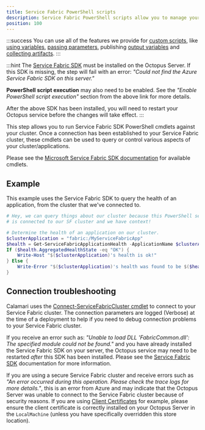```yaml
---
title: Service Fabric PowerShell scripts
description: Service Fabric PowerShell scripts allow you to manage your Service Fabric clusters using the Service Fabric SDK as part of your deployment process.
position: 100
---
```


:::success
You can use all of the features we provide for [custom scripts](/docs/deployments/custom-scripts/index.md), like [using variables](/docs/deployments/custom-scripts/using-variables-in-scripts.md), [passing parameters](/docs/deployments/custom-scripts/passing-parameters-to-scripts.md), publishing [output variables](/docs/deployments/custom-scripts/output-variables.md) and [collecting artifacts](/docs/deployments/custom-scripts/index.md#Customscripts-Collectingartifacts).
:::

:::hint
The [Service Fabric SDK](https://g.octopushq.com/ServiceFabricSdkDownload) must be installed on the Octopus Server. If this SDK is missing, the step will fail with an error: _"Could not find the Azure Service Fabric SDK on this server."_

**PowerShell script execution** may also need to be enabled. See the _"Enable PowerShell script execution"_ section from the above link for more details.

After the above SDK has been installed, you will need to restart your Octopus service before the changes will take effect.
:::

This step allows you to run Service Fabric SDK PowerShell cmdlets against your cluster. Once a connection has been established to your Service Fabric cluster, these cmdlets can be used to query or control various aspects of your cluster/applications.

Please see the [Microsoft Service Fabric SDK documentation](https://docs.microsoft.com/powershell/module/servicefabric/) for available cmdlets.

## Example

This example uses the Service Fabric SDK to query the health of an application, from the cluster that we've connected to.

```powershell
# Hey, we can query things about our cluster because this PowerShell session
# is connected to our SF cluster and we have context!

# Determine the health of an application on our cluster.
$clusterApplication = "fabric:/MyServiceFabricApp"
$health = Get-ServiceFabricApplicationHealth -ApplicationName $clusterApplication
If ($health.AggregatedHealthState -eq "OK") {
    Write-Host "$($clusterApplication)'s health is ok!"
} Else {
    Write-Error "$($clusterApplication)'s health was found to be $($health.AggregatedHealthState)!  This is not ok :("
}
```

## Connection troubleshooting

Calamari uses the [Connect-ServiceFabricCluster cmdlet](https://docs.microsoft.com/en-us/powershell/module/servicefabric/connect-servicefabriccluster) to connect to your Service Fabric cluster. The connection parameters are logged (Verbose) at the time of a deployment to help if you need to debug connection problems to your Service Fabric cluster.

If you receive an error such as: _"Unable to load DLL 'FabricCommon.dll': The specified module could not be found."_ and you have already installed the Service Fabric SDK on your server, the Octopus service may need to be restarted _after_ this SDK has been installed. Please see the [Service Fabric SDK](https://g.octopushq.com/ServiceFabricSdkDownload) documentation for more information.

If you are using a secure Service Fabric cluster and receive errors such as _"An error occurred during this operation.  Please check the trace logs for more details."_, this is an error from Azure and may indicate that the Octopus Server was unable to connect to the Service Fabric cluster because of security reasons. If you are using [Client Certificates](/docs/deployments/azure/service-fabric/connecting-securely-with-client-certificates/index.md) for example, please ensure the client certificate is correctly installed on your Octopus Server in the `LocalMachine` (unless you have specifically overridden this store location).
